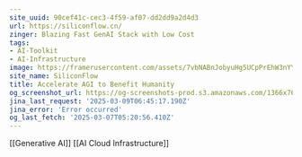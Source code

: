 ```yaml
---
site_uuid: 90cef41c-cec3-4f59-af07-dd2dd9a2d4d3
url: https://siliconflow.cn/
zinger: Blazing Fast GenAI Stack with Low Cost
tags:
- AI-Toolkit
- AI-Infrastructure
image: https://framerusercontent.com/assets/7vbNABnJobyuHg5UCpPrEhW3nYY.jpeg
site_name: SiliconFlow
title: Accelerate AGI to Benefit Humanity
og_screenshot_url: https://og-screenshots-prod.s3.amazonaws.com/1366x768/80/false/6e28c20c2a9331520db6e344bbb9afec93f65412fbae2636bfb19c171b40db8a.jpeg
jina_last_request: '2025-03-09T06:45:17.190Z'
jina_error: 'Error occurred'
og_last_fetch: '2025-03-07T05:20:56.410Z'
---
```

[[Generative AI]] [[AI Cloud Infrastructure]]
